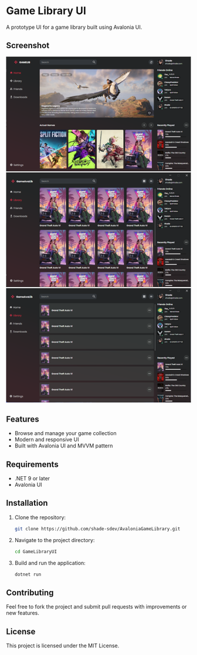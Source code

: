 # Game Library UI

A prototype UI for a game library built using Avalonia UI.

## Screenshot

![Game Library UI](GameLibraryUI/Assets/Screenshot.png)
![Game Library UI](GameLibraryUI/Assets/Screenshot_2.png)
![Game Library UI](GameLibraryUI/Assets/Screenshot_3.png)
## Features
- Browse and manage your game collection
- Modern and responsive UI
- Built with Avalonia UI and MVVM pattern

## Requirements
- .NET 9 or later
- Avalonia UI

## Installation
1. Clone the repository:
   ```sh
   git clone https://github.com/shade-sdev/AvaloniaGameLibrary.git
   ```
2. Navigate to the project directory:
   ```sh
   cd GameLibraryUI
   ```
3. Build and run the application:
   ```sh
   dotnet run
   ```

## Contributing
Feel free to fork the project and submit pull requests with improvements or new features.

## License
This project is licensed under the MIT License.

